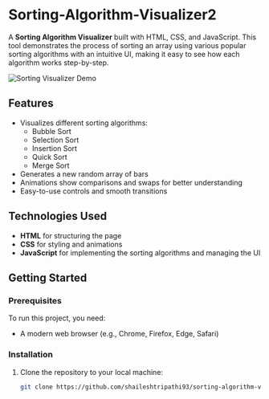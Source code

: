 # Sorting-Algorithm-Visualizer2


A **Sorting Algorithm Visualizer** built with HTML, CSS, and JavaScript. This tool demonstrates the process of sorting an array using various popular sorting algorithms with an intuitive UI, making it easy to see how each algorithm works step-by-step.

![Sorting Visualizer Demo](https://example.com/demo-image.png) <!-- Replace with actual screenshot URL if available -->

## Features

- Visualizes different sorting algorithms:
  - Bubble Sort
  - Selection Sort
  - Insertion Sort
  - Quick Sort
  - Merge Sort
- Generates a new random array of bars
- Animations show comparisons and swaps for better understanding
- Easy-to-use controls and smooth transitions

## Technologies Used

- **HTML** for structuring the page
- **CSS** for styling and animations
- **JavaScript** for implementing the sorting algorithms and managing the UI

## Getting Started

### Prerequisites

To run this project, you need:
- A modern web browser (e.g., Chrome, Firefox, Edge, Safari)

### Installation

1. Clone the repository to your local machine:

   ```bash
   git clone https://github.com/shaileshtripathi93/sorting-algorithm-visualizer.git

